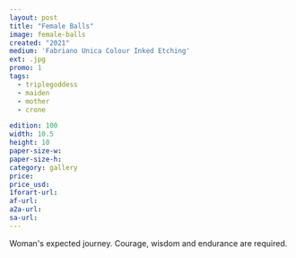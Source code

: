 ```yaml
---
layout: post
title: "Female Balls"
image: female-balls
created: "2021"
medium: 'Fabriano Unica Colour Inked Etching'
ext: .jpg
promo: 1
tags:
  - triplegoddess
  - maiden
  - mother
  - crone

edition: 100
width: 10.5
height: 10
paper-size-w: 
paper-size-h: 
category: gallery
price: 
price_usd: 
1forart-url:
af-url: 
a2a-url:
sa-url: 
---
```


Woman's expected journey. Courage, wisdom and endurance are required.